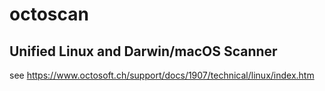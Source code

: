 # octoscan

## Unified Linux and Darwin/macOS Scanner

see https://www.octosoft.ch/support/docs/1907/technical/linux/index.htm
